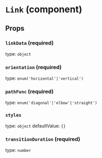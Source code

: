 `Link` (component)
==================



Props
-----

### `linkData` (required)

type: `object`


### `orientation` (required)

type: `enum('horizontal'|'vertical')`


### `pathFunc` (required)

type: `enum('diagonal'|'elbow'|'straight')`


### `styles`

type: `object`
defaultValue: `{}`


### `transitionDuration` (required)

type: `number`

